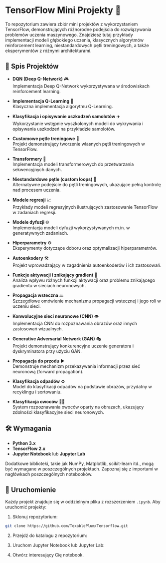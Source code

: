 # TensorFlow Mini Projekty 🚀

To repozytorium zawiera zbiór mini projektów z wykorzystaniem TensorFlow, demonstrujących różnorodne podejścia do rozwiązywania problemów uczenia maszynowego. Znajdziesz tutaj przykłady implementacji modeli głębokiego uczenia, klasycznych algorytmów reinforcement learning, niestandardowych pętli treningowych, a także eksperymentów z różnymi architekturami.

## 📂 Spis Projektów

- **DQN (Deep Q-Network)** 🎮  
  Implementacja Deep Q-Network wykorzystywana w środowiskach reinforcement learning.

- **Implementacja Q-Learning** 🤖  
  Klasyczna implementacja algorytmu Q-Learning.

- **Klasyfikacja i opisywanie uszkodzeń samolotów** ✈️  
  Wykorzystanie wstępnie wyszkolonych modeli do wykrywania i opisywania uszkodzeń na przykładzie samolotów.

- **Customowe pętle treningowe** 🔄  
  Projekt demonstrujący tworzenie własnych pętli treningowych w TensorFlow.

- **Transformery** 🔀  
  Implementacja modeli transformerowych do przetwarzania sekwencyjnych danych.

- **Niestandardowe pętle (custom loops)** 🔁  
  Alternatywne podejście do pętli treningowych, ukazujące pełną kontrolę nad procesem uczenia.

- **Modele regresji** 📈  
  Przykłady modeli regresyjnych ilustrujących zastosowanie TensorFlow w zadaniach regresji.

- **Modele dyfuzji** 🌐  
  Implementacja modeli dyfuzji wykorzystywanych m.in. w generatywnych zadaniach.

- **Hiperparametry** ⚙️  
  Eksperymenty dotyczące doboru oraz optymalizacji hiperparametrów.

- **Autoenkodery** 🛠️  
  Projekt wprowadzający w zagadnienia autoenkoderów i ich zastosowań.

- **Funkcje aktywacji i znikający gradient** 🔋  
  Analiza wpływu różnych funkcji aktywacji oraz problemu znikającego gradientu w sieciach neuronowych.

- **Propagacja wsteczna** 🔙  
  Szczegółowe omówienie mechanizmu propagacji wstecznej i jego roli w uczeniu sieci.

- **Konwolucyjne sieci neuronowe (CNN)** 👁️  
  Implementacja CNN do rozpoznawania obrazów oraz innych zastosowań wizualnych.

- **Generative Adversarial Network (GAN)** 🎭  
  Projekt demonstrujący konkurencyjne uczenie generatora i dyskryminatora przy użyciu GAN.

- **Propagacja do przodu** ▶️  
  Demonstruje mechanizm przekazywania informacji przez sieć neuronową (forward propagation).

- **Klasyfikacja odpadów** ♻️  
  Model do klasyfikacji odpadów na podstawie obrazów, przydatny w recyklingu i sortowaniu.

- **Klasyfikacja owoców** 🍎🍌  
  System rozpoznawania owoców oparty na obrazach, ukazujący zdolności klasyfikacyjne sieci neuronowych.

## 🛠️ Wymagania

- **Python 3.x**
- **TensorFlow 2.x**
- **Jupyter Notebook** lub **Jupyter Lab**

Dodatkowe biblioteki, takie jak NumPy, Matplotlib, scikit-learn itd., mogą być wymagane w poszczególnych projektach. Zapoznaj się z importami w nagłówkach poszczególnych notebooków.

## 🚀 Uruchomienie

Każdy projekt znajduje się w oddzielnym pliku z rozszerzeniem `.ipynb`. Aby uruchomić projekty:

1. Sklonuj repozytorium:
```bash
git clone https://github.com/TexablePlum/Tensorflow.git
```

2. Przejdź do katalogu z repozytorium:
   
3. Uruchom Jupyter Notebook lub Jupyter Lab:
   
4. Otwórz interesujący Cię notebook.
